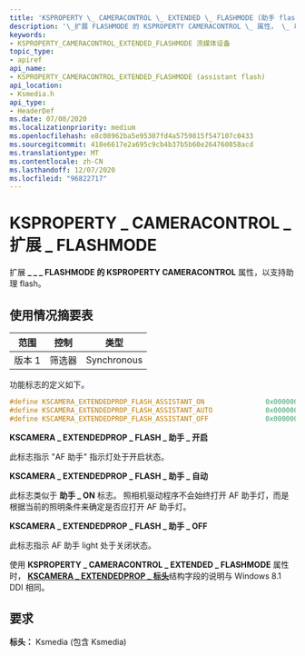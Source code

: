 ```yaml
---
title: 'KSPROPERTY \_ CAMERACONTROL \_ EXTENDED \_ FLASHMODE (助手 flash) '
description: '\_扩展 FLASHMODE 的 KSPROPERTY CAMERACONTROL \_ 属性， \_ 以支持助理 flash。'
keywords:
- KSPROPERTY_CAMERACONTROL_EXTENDED_FLASHMODE 流媒体设备
topic_type:
- apiref
api_name:
- KSPROPERTY_CAMERACONTROL_EXTENDED_FLASHMODE (assistant flash)
api_location:
- Ksmedia.h
api_type:
- HeaderDef
ms.date: 07/08/2020
ms.localizationpriority: medium
ms.openlocfilehash: e8c08962ba5e95307fd4a5759815f547107c0433
ms.sourcegitcommit: 418e6617e2a695c9cb4b37b5b60e264760858acd
ms.translationtype: MT
ms.contentlocale: zh-CN
ms.lasthandoff: 12/07/2020
ms.locfileid: "96822717"
---
```

# <a name="ksproperty_cameracontrol_extended_flashmode"></a>KSPROPERTY \_ CAMERACONTROL \_ 扩展 \_ FLASHMODE

扩展 **\_ \_ \_ FLASHMODE 的 KSPROPERTY CAMERACONTROL** 属性，以支持助理 flash。

## <a name="usage-summary-table"></a>使用情况摘要表

| 范围 | 控制 | 类型 |
|--|--|--|
| 版本 1 | 筛选器 | Synchronous |

功能标志的定义如下。

```cpp
#define KSCAMERA_EXTENDEDPROP_FLASH_ASSISTANT_ON               0x0000000000000080
#define KSCAMERA_EXTENDEDPROP_FLASH_ASSISTANT_AUTO             0x0000000000000100
#define KSCAMERA_EXTENDEDPROP_FLASH_ASSISTANT_OFF              0x0000000000000000
```

**KSCAMERA \_ EXTENDEDPROP \_ FLASH \_ 助手 \_ 开启**

此标志指示 "AF 助手" 指示灯处于开启状态。

**KSCAMERA \_ EXTENDEDPROP \_ FLASH \_ 助手 \_ 自动**

此标志类似于 **助手 \_ ON** 标志。 照相机驱动程序不会始终打开 AF 助手灯，而是根据当前的照明条件来确定是否应打开 AF 助手灯。

**KSCAMERA \_ EXTENDEDPROP \_ FLASH \_ 助手 \_ OFF**

此标志指示 AF 助手 light 处于关闭状态。

使用 **KSPROPERTY \_ CAMERACONTROL \_ EXTENDED \_ FLASHMODE** 属性时， [**KSCAMERA \_ EXTENDEDPROP \_ 标头**](/windows-hardware/drivers/ddi/ksmedia/ns-ksmedia-tagkscamera_extendedprop_header)结构字段的说明与 Windows 8.1 DDI 相同。

## <a name="requirements"></a>要求

**标头：** Ksmedia (包含 Ksmedia) 
